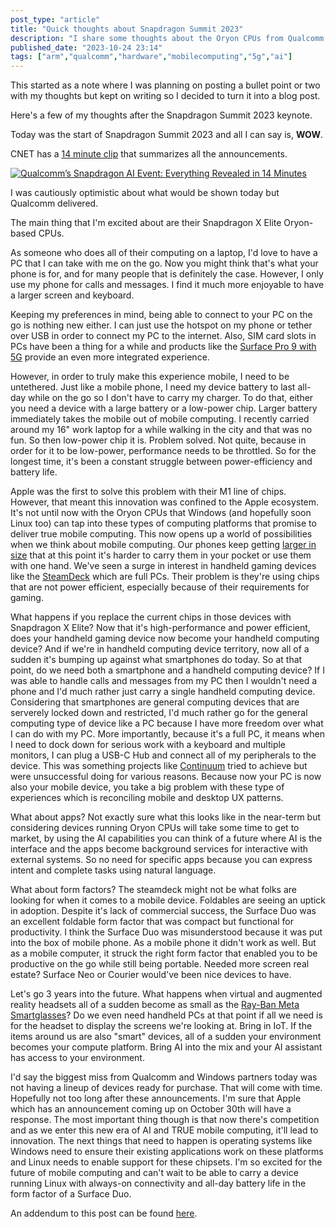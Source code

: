 ```yaml
---
post_type: "article" 
title: "Quick thoughts about Snapdragon Summit 2023"
description: "I share some thoughts about the Oryon CPUs from Qualcomm which will enable true mobile computing,"
published_date: "2023-10-24 23:14"
tags: ["arm","qualcomm","hardware","mobilecomputing","5g","ai"]
---
```


This started as a note where I was planning on posting a bullet point or two with my thoughts but kept on writing so I decided to turn it into a blog post.

Here's a few of my thoughts after the Snapdragon Summit 2023 keynote.

Today was the start of Snapdragon Summit 2023 and all I can say is, **WOW**. 

CNET has a [14 minute clip](https://www.youtube.com/watch?v=K7Q5iYHvgwo) that summarizes all the announcements. 

[![Qualcomm’s Snapdragon AI Event: Everything Revealed in 14 Minutes](http://img.youtube.com/vi/K7Q5iYHvgwo/0.jpg)](https://www.youtube.com/watch?v=K7Q5iYHvgwo "Qualcomm’s Snapdragon AI Event: Everything Revealed in 14 Minutes")

I was cautiously optimistic about what would be shown today but Qualcomm delivered. 

The main thing that I'm excited about are their Snapdragon X Elite Oryon-based CPUs.

As someone who does all of their computing on a laptop, I'd love to have a PC that I can take with me on the go. Now you might think that's what your phone is for, and for many people that is definitely the case. However, I only use my phone for calls and messages. I find it much more enjoyable to have a larger screen and keyboard.   

Keeping my preferences in mind, being able to connect to your PC on the go is nothing new either. I can just use the hotspot on my phone or tether over USB in order to connect my PC to the internet. Also, SIM card slots in PCs have been a thing for a while and products like the [Surface Pro 9 with 5G](https://www.microsoft.com/d/surface-pro-9/93vkd8np4fvk?activetab=pivot:overviewtab) provide an even more integrated experience. 

However, in order to truly make this experience mobile, I need to be untethered. Just like a mobile phone, I need my device battery to last all-day while on the go so I don't have to carry my charger. To do that, either you need a device with a large battery or a low-power chip. Larger battery immediately takes the mobile out of mobile computing. I recently carried around my 16" work laptop for a while walking in the city and that was no fun. So then low-power chip it is. Problem solved. Not quite, because in order for it to be low-power, performance needs to be throttled. So for the longest time, it's been a constant struggle between power-efficiency and battery life. 

Apple was the first to solve this problem with their M1 line of chips. However, that meant this innovation was confined to the Apple ecosystem. It's not until now with the Oryon CPUs that Windows (and hopefully soon Linux too) can tap into these types of computing platforms that promise to deliver true mobile computing. This now opens up a world of possibilities when we think about mobile computing. Our phones keep getting [larger in size](https://www.theverge.com/23913658/best-small-phone-dead-iphone-mini-z-flip-pixel-8) that at this point it's harder to carry them in your pocket or use them with one hand. We've seen a surge in interest in handheld gaming devices like the [SteamDeck](https://www.steamdeck.com/) which are full PCs. Their problem is they're using chips that are not power efficient, especially because of their requirements for gaming. 

What happens if you replace the current chips in those devices with Snapdragon X Elite? Now that it's high-performance and power efficient, does your handheld gaming device now become your handheld computing device? And if we're in handheld computing device territory, now all of a sudden it's bumping up against what smartphones do today. So at that point, do we need both a smartphone and a handheld computing device? If I was able to handle calls and messages from my PC then I wouldn't need a phone and I'd much rather just carry a single handheld computing device. Considering that smartphones are general computing devices that are serverely locked down and restricted, I'd much rather go for the general computing type of device like a PC because I have more freedom over what I can do with my PC. More importantly, because it's a full PC, it means when I need to dock down for serious work with a keyboard and multiple monitors, I can plug a USB-C Hub and connect all of my peripherals to the device. This was something projects like [Continuum](https://learn.microsoft.com/windows-hardware/design/device-experiences/continuum-phone) tried to achieve but were unsuccessful doing for various reasons. Because now your PC is now also your mobile device, you take a big problem with these type of experiences which is reconciling mobile and desktop UX patterns.   

What about apps? Not exactly sure what this looks like in the near-term but considering devices running Oryon CPUs will take some time to get to market, by using the AI capabilities you can think of a future where AI is the interface and the apps become background services for interactive with external systems. So no need for specific apps because you can express intent and complete tasks using natural language. 

What about form factors? The steamdeck might not be what folks are looking for when it comes to a mobile device. Foldables are seeing an uptick in adoption. Despite it's lack of commercial success, the Surface Duo was an excellent foldable form factor that was compact but functional for productivity. I think the Surface Duo was misunderstood because it was put into the box of mobile phone. As a mobile phone it didn't work as well. But as a mobile computer, it struck the right form factor that enabled you to be productive on the go while still being portable. Needed more screen real estate? Surface Neo or Courier would've been  nice devices to have. 

Let's go 3 years into the future. What happens when virtual and augmented reality headsets all of a sudden become as small as the [Ray-Ban Meta Smartglasses](https://www.ray-ban.com/usa/ray-ban-meta-smart-glasses)? Do we even need handheld PCs at that point if all we need is for the headset to display the screens we're looking at. Bring in IoT. If the items around us are also "smart" devices, all of a sudden your environment becomes your compute platform. Bring AI into the mix and your AI assistant has access to your environment.  

I'd say the biggest miss from Qualcomm and Windows partners today was not having a lineup of devices ready for purchase. That will come with time. Hopefully not too long after these announcements. I'm sure that Apple which has an announcement coming up on October 30th will have a response. The most important thing though is that now there's competition and as we enter this new era of AI and TRUE mobile computing, it'll lead to innovation. The next things that need to happen is operating systems like Windows need to ensure their existing applications work on these platforms and Linux needs to enable support for these chipsets. I'm so excited for the future of mobile computing and can't wait to be able to carry a device running Linux with always-on connectivity and all-day battery life in the form factor of a Surface Duo. 

An addendum to this post can be found [here](/feed/snapdragon-summit-2023-addendum).